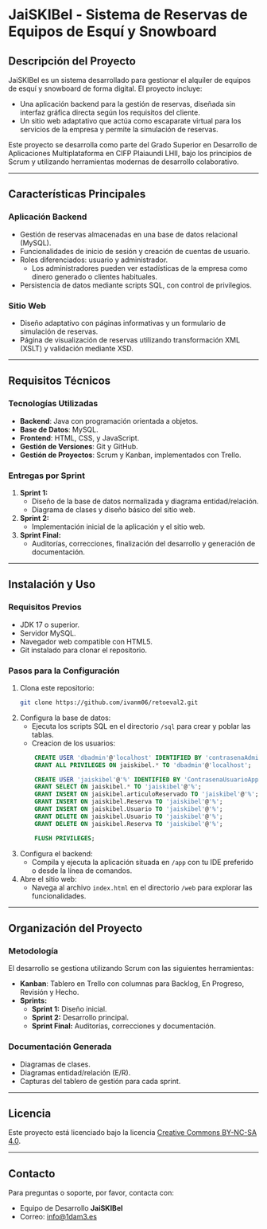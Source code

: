 # JaiSKIBel - Sistema de Reservas de Equipos de Esquí y Snowboard

## Descripción del Proyecto
JaiSKIBel es un sistema desarrollado para gestionar el alquiler de equipos de esquí y snowboard de forma digital. El proyecto incluye:
- Una aplicación backend para la gestión de reservas, diseñada sin interfaz gráfica directa según los requisitos del cliente.
- Un sitio web adaptativo que actúa como escaparate virtual para los servicios de la empresa y permite la simulación de reservas.

Este proyecto se desarrolla como parte del Grado Superior en Desarrollo de Aplicaciones Multiplataforma en CIFP Plaiaundi LHII, bajo los principios de Scrum y utilizando herramientas modernas de desarrollo colaborativo.

---

## Características Principales
### Aplicación Backend
- Gestión de reservas almacenadas en una base de datos relacional (MySQL).
- Funcionalidades de inicio de sesión y creación de cuentas de usuario.
- Roles diferenciados: usuario y administrador.
  - Los administradores pueden ver estadísticas de la empresa como dinero generado o clientes habituales.
- Persistencia de datos mediante scripts SQL, con control de privilegios.

### Sitio Web
- Diseño adaptativo con páginas informativas y un formulario de simulación de reservas.
- Página de visualización de reservas utilizando transformación XML (XSLT) y validación mediante XSD.

---

## Requisitos Técnicos
### Tecnologías Utilizadas
- **Backend**: Java con programación orientada a objetos.
- **Base de Datos**: MySQL.
- **Frontend**: HTML, CSS, y JavaScript.
- **Gestión de Versiones**: Git y GitHub.
- **Gestión de Proyectos**: Scrum y Kanban, implementados con Trello.

### Entregas por Sprint
1. **Sprint 1:**
   - Diseño de la base de datos normalizada y diagrama entidad/relación.
   - Diagrama de clases y diseño básico del sitio web.
2. **Sprint 2:**
   - Implementación inicial de la aplicación y el sitio web.
3. **Sprint Final:**
   - Auditorías, correcciones, finalización del desarrollo y generación de documentación.

---

## Instalación y Uso
### Requisitos Previos
- JDK 17 o superior.
- Servidor MySQL.
- Navegador web compatible con HTML5.
- Git instalado para clonar el repositorio.

### Pasos para la Configuración
1. Clona este repositorio:
   ```bash
   git clone https://github.com/ivanm06/retoeval2.git
   ```
2. Configura la base de datos:
   - Ejecuta los scripts SQL en el directorio `/sql` para crear y poblar las tablas.
   - Creacion de los usuarios:
    ```sql
        CREATE USER 'dbadmin'@'localhost' IDENTIFIED BY 'contrasenaAdmin';
        GRANT ALL PRIVILEGES ON jaiskibel.* TO 'dbadmin'@'localhost';

        CREATE USER 'jaiskibel'@'%' IDENTIFIED BY 'ContrasenaUsuarioApp';
        GRANT SELECT ON jaiskibel.* TO 'jaiskibel'@'%';
        GRANT INSERT ON jaiskibel.articuloReservado TO 'jaiskibel'@'%';
        GRANT INSERT ON jaiskibel.Reserva TO 'jaiskibel'@'%';
        GRANT INSERT ON jaiskibel.Usuario TO 'jaiskibel'@'%';
        GRANT DELETE ON jaiskibel.Usuario TO 'jaiskibel'@'%';
        GRANT DELETE ON jaiskibel.Reserva TO 'jaiskibel'@'%';

        FLUSH PRIVILEGES;
    ```
3. Configura el backend:
   - Compila y ejecuta la aplicación situada en `/app` con tu IDE preferido o desde la línea de comandos.
4. Abre el sitio web:
   - Navega al archivo `index.html` en el directorio `/web` para explorar las funcionalidades.

---

## Organización del Proyecto
### Metodología
El desarrollo se gestiona utilizando Scrum con las siguientes herramientas:
- **Kanban**: Tablero en Trello con columnas para Backlog, En Progreso, Revisión y Hecho.
- **Sprints:**
  - **Sprint 1:** Diseño inicial.
  - **Sprint 2:** Desarrollo principal.
  - **Sprint Final:** Auditorías, correcciones y documentación.

### Documentación Generada
- Diagramas de clases.
- Diagramas entidad/relación (E/R).
- Capturas del tablero de gestión para cada sprint.

---

## Licencia
Este proyecto está licenciado bajo la licencia [Creative Commons BY-NC-SA 4.0](https://creativecommons.org/licenses/by-nc-sa/4.0/).

---

## Contacto
Para preguntas o soporte, por favor, contacta con:
- Equipo de Desarrollo **JaiSKIBel**
- Correo: info@1dam3.es
